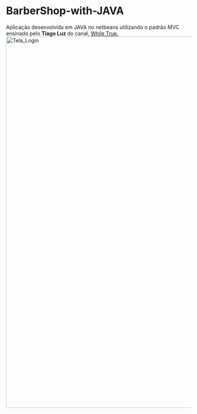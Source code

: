 # BarberShop-with-JAVA
Aplicação desenvolvida em JAVA no netbeans utilizando o padrão MVC ensinado pelo <strong>Tiago Luz </strong>do canal, <a href="https://www.youtube.com/channel/UCI4mJ2FXeA-RuDbwZA0z_MA/videos">While True.</a>
<a data-flickr-embed="true" href="https://www.flickr.com/gp/188964866@N08/wTekA0" title="Tela_Login"><img src="https://live.staticflickr.com/65535/50005978586_57c3a4229b_b.jpg" width="779" height="1009" alt="Tela_Login"></a>
